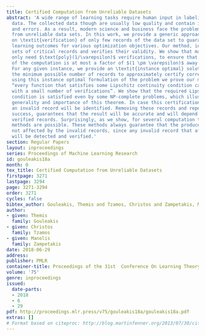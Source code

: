 ```yaml
---
title: Certified Computation from Unreliable Datasets
abstract: 'A wide range of learning tasks require human input in labeling massive
  data. The collected data though are usually low quality and contain inaccuracies
  and errors. As a result, modern science and business face the problem of learning
  from unreliable data sets. In this work, we provide a generic approach that is based
  on \textit{verification} of only few records of the data set to guarantee high quality
  learning outcomes for various optimization objectives. Our method, identifies small
  sets of critical records and verifies their validity. We show that many problems
  only need $\text{poly}(1/\varepsilon)$ verifications, to ensure that the output
  of the computation is at most a factor of $(1 \pm \varepsilon)$ away from the truth.
  For any given instance, we provide an \textit{instance optimal} solution that verifies
  the minimum possible number of records to approximately certify correctness. Then
  using this instance optimal formulation of the problem we prove our main result:
  “every function that satisfies some Lipschitz continuity condition can be certified
  with a small number of verifications”. We show that the required Lipschitz continuity
  condition is satisfied even by some NP-complete problems, which illustrates the
  generality and importance of this theorem. In case this certification step fails,
  an invalid record will be identified. Removing these records and repeating until
  success, guarantees that the result will be accurate and will depend only on the
  verified records. Surprisingly, as we show, for several computation tasks more efficient
  methods are possible. These methods always guarantee that the produced result is
  not affected by the invalid records, since any invalid record that affects the output
  will be detected and verified.'
section: Regular Papers
layout: inproceedings
series: Proceedings of Machine Learning Research
id: gouleakis18a
month: 0
tex_title: Certified Computation from Unreliable Datasets
firstpage: 3271
lastpage: 3294
page: 3271-3294
order: 3271
cycles: false
bibtex_author: Gouleakis, Themis and Tzamos, Christos and Zampetakis, Manolis
author:
- given: Themis
  family: Gouleakis
- given: Christos
  family: Tzamos
- given: Manolis
  family: Zampetakis
date: 2018-06-29
address: 
publisher: PMLR
container-title: Proceedings of the 31st  Conference On Learning Theory
volume: '75'
genre: inproceedings
issued:
  date-parts:
  - 2018
  - 6
  - 29
pdf: http://proceedings.mlr.press/v75/gouleakis18a/gouleakis18a.pdf
extras: []
# Format based on citeproc: http://blog.martinfenner.org/2013/07/30/citeproc-yaml-for-bibliographies/
---
```

